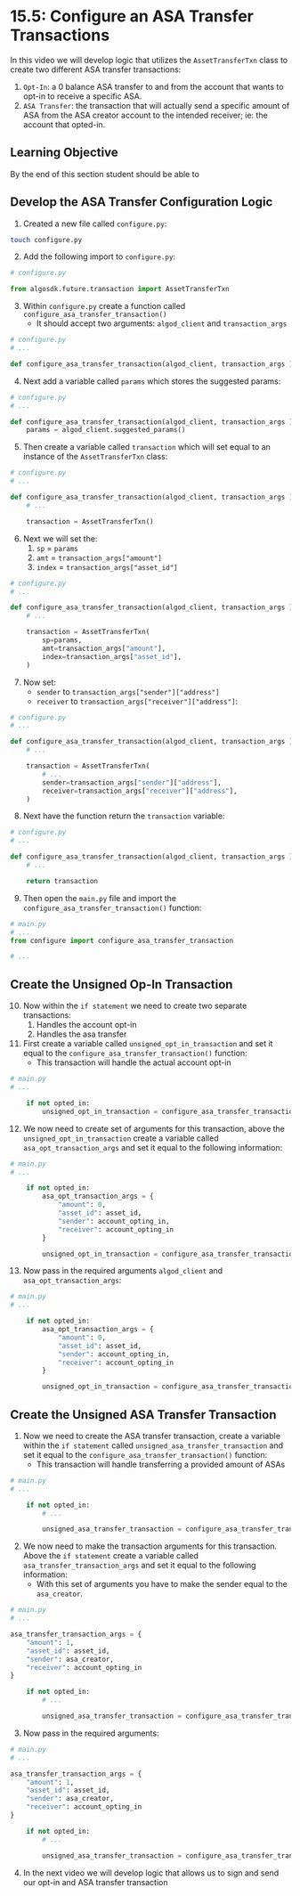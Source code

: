 # 15.5: Configure an ASA Transfer Transactions

In this video we will develop logic that utilizes the `AssetTransferTxn` class to create two different ASA transfer transactions:
1. `Opt-In`: a 0 balance ASA transfer to and from the account that wants to opt-in to receive a specific ASA.
2. `ASA Transfer`: the transaction that will actually send a specific amount of ASA from the ASA creator account to the intended receiver; ie: the account that opted-in.

## Learning Objective

By the end of this section student should be able to

## Develop the ASA Transfer Configuration Logic
1. Created a new file called `configure.py`:
```sh
touch configure.py
```
2. Add the following import to `configure.py`:
```python
# configure.py

from algosdk.future.transaction import AssetTransferTxn
```
3. Within `configure.py` create a function called `configure_asa_transfer_transaction()`
   * It should accept two arguments: `algod_client` and `transaction_args`
```python
# configure.py
# ...

def configure_asa_transfer_transaction(algod_client, transaction_args ):
```
4. Next add a variable called `params` which stores the suggested params:
```python
# configure.py
# ...

def configure_asa_transfer_transaction(algod_client, transaction_args ):
    params = algod_client.suggested_params()
```
5. Then create a variable called `transaction` which will set equal to an instance of the `AssetTransferTxn` class:
```python
# configure.py
# ...

def configure_asa_transfer_transaction(algod_client, transaction_args ):
    # ...

    transaction = AssetTransferTxn()
```
6. Next we will set the:
   1. `sp` = `params`
   2. `amt` = `transaction_args["amount"]`
   3. `index` = `transaction_args["asset_id"]`
```python
# configure.py
# ...

def configure_asa_transfer_transaction(algod_client, transaction_args ):
    # ...

    transaction = AssetTransferTxn(
        sp=params,
        amt=transaction_args["amount"],
        index=transaction_args["asset_id"],
    )
```
7. Now set:
   * `sender` to `transaction_args["sender"]["address"]`
   * `receiver` to `transaction_args["receiver"]["address"]`:
```python
# configure.py
# ...

def configure_asa_transfer_transaction(algod_client, transaction_args ):
    # ...

    transaction = AssetTransferTxn(
        # ...
        sender=transaction_args["sender"]["address"],
        receiver=transaction_args["receiver"]["address"],
    )
```
8.  Next have the function return the `transaction` variable:
```python
# configure.py
# ...

def configure_asa_transfer_transaction(algod_client, transaction_args ):
    # ...

    return transaction
```
9. Then open the `main.py` file and import the `configure_asa_transfer_transaction()` function:
```python
# main.py
# ...
from configure import configure_asa_transfer_transaction

# ...
```
## Create the Unsigned Op-In Transaction

10. Now within the `if statement` we need to create two separate transactions:
    1. Handles the account opt-in
    2. Handles the asa transfer
11. First create a variable called `unsigned_opt_in_transaction` and set it equal to the `configure_asa_transfer_transaction()` function:
    *  This transaction will handle the actual account opt-in
```python
# main.py
# ...

    if not opted_in:
        unsigned_opt_in_transaction = configure_asa_transfer_transaction()
```
12. We now need to create set of arguments for this transaction, above the `unsigned_opt_in_transaction` create a variable called `asa_opt_transaction_args` and set it equal to the following information:
```python
# main.py
# ...

    if not opted_in:
        asa_opt_transaction_args = {
            "amount": 0,
            "asset_id": asset_id,
            "sender": account_opting_in,
            "receiver": account_opting_in
        }

        unsigned_opt_in_transaction = configure_asa_transfer_transaction()
```
13. Now pass in the required arguments `algod_client` and `asa_opt_transaction_args`:
```python
# main.py
# ...

    if not opted_in:
        asa_opt_transaction_args = {
            "amount": 0,
            "asset_id": asset_id,
            "sender": account_opting_in,
            "receiver": account_opting_in
        }

        unsigned_opt_in_transaction = configure_asa_transfer_transaction(algod_client, asa_opt_transaction_args)
```

## Create the Unsigned ASA Transfer Transaction

1. Now we need to create the ASA transfer transaction, create a variable within the `if statement` called `unsigned_asa_transfer_transaction` and set it equal to the `configure_asa_transfer_transaction()` function:
   * This transaction will handle transferring a provided amount of ASAs
```python
# main.py
# ...

    if not opted_in:
        # ...

        unsigned_asa_transfer_transaction = configure_asa_transfer_transaction()
```
2. We now need to make the transaction arguments for this transaction. Above the `if statement` create a variable called `asa_transfer_transaction_args` and set it equal to the following information:
   * With this set of arguments you have to make the sender equal to the `asa_creator`.
```python
# main.py
# ...

asa_transfer_transaction_args = {
    "amount": 1,
    "asset_id": asset_id,
    "sender": asa_creator,
    "receiver": account_opting_in
}

    if not opted_in:
        # ...

        unsigned_asa_transfer_transaction = configure_asa_transfer_transaction()
```
3. Now pass in the required arguments:
```python
# main.py
# ...

asa_transfer_transaction_args = {
    "amount": 1,
    "asset_id": asset_id,
    "sender": asa_creator,
    "receiver": account_opting_in
}

    if not opted_in:
        # ...

        unsigned_asa_transfer_transaction = configure_asa_transfer_transaction(algod_client,asa_transfer_transaction_args)
```
4. In the next video we will develop logic that allows us to sign and send our opt-in and ASA transfer transaction
